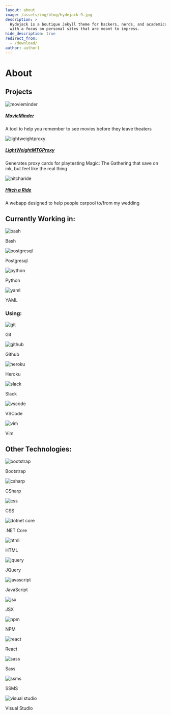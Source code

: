 ```yaml
---
layout: about
image: /assets/img/blog/hydejack-9.jpg
description: >
  Hydejack is a boutique Jekyll theme for hackers, nerds, and academics,
  with a focus on personal sites that are meant to impress.
hide_description: true
redirect_from:
  - /download/
author: author1
---
```


# About

<!--author-->


  
## Projects  

<div class="container">
  <div class="row">
    <div class="col-6">
      <div class="card">
        <img class="card-img-top" src="/assets/img/projects/movieminder.png" alt="movieminder">
        <div class="card-body">
            <h5 class="card-title"><a href="https://github.com/tilleraj/MovieMinder">MovieMinder</a></h5>
          <p class="card-text">A tool to help you remember to see movies before they leave theaters</p>
        </div>
      </div>
    </div>
    <div class="col-6">
      <div class="card">
        <img class="card-img-top" src="/assets/img/projects/lightweightproxy.png" alt="lightweightproxy">
        <div class="card-body">
          <h5 class="card-title"><a href="https://github.com/tilleraj/LightWeightMTGProxy">LightWeightMTGProxy</a></h5>
          <p class="card-text">Generates proxy cards for playtesting Magic: The Gathering that save on ink, but feel like the real thing</p>
        </div>
      </div>
    </div>
    <div class="col-6">
      <div class="card">
        <img class="card-img-top" src="/assets/img/projects/hitcharide.png" alt="hitcharide">
        <div class="card-body">
          <h5 class="card-title"><a href="https://github.com/tilleraj/https://github.com/tilleraj/hitch-a-ride">Hitch a Ride</a></h5>
          <p class="card-text">A webapp designed to help people carpool to/from my wedding</p>
        </div>
      </div>
    </div>
  </div>
</div>

## Currently Working in:
<div class="container">
  <div class="row technologies text-center justify-content-left">
    <div class="col-3 col-md-2">
      <div class="logo">
        <img class="logo-img img-fluid" src="/assets/img/technologies/bash.png" alt="bash">
        <p class="logo-text">Bash</p>
      </div>
    </div>
    <div class="col-3 col-md-2">
      <div class="logo">
        <img class="logo-img img-fluid" src="/assets/img/technologies/postgresql.png" alt="postgresql">
        <p class="logo-text">Postgresql</p>
      </div>
    </div>
    <div class="col-3 col-md-2">
      <div class="logo">
        <img class="logo-img img-fluid" src="/assets/img/technologies/python.png" alt="python">
        <p class="logo-text">Python</p>
      </div>
    </div>
    <div class="col-3 col-md-2">
      <div class="logo">
        <img class="logo-img img-fluid" src="/assets/img/technologies/yaml.png" alt="yaml">
        <p class="logo-text">YAML</p>
      </div>
    </div>
  </div>
</div>

### Using:
  <div class="row technologies text-center justify-content-left">
    <div class="col-3 col-md-2">
      <div class="logo">
        <img class="logo-img img-fluid" src="/assets/img/technologies/git.png" alt="git">
        <p class="logo-text">Git</p>
      </div>
    </div>
    <div class="col-3 col-md-2">
      <div class="logo">
        <img class="logo-img img-fluid" src="/assets/img/technologies/github.png" alt="github">
        <p class="logo-text">Github</p>
      </div>
    </div>
    <div class="col-3 col-md-2">
      <div class="logo">
        <img class="logo-img img-fluid" src="/assets/img/technologies/heroku.png" alt="heroku">
        <p class="logo-text">Heroku</p>
      </div>
    </div>
    <div class="col-3 col-md-2">
      <div class="logo">
        <img class="logo-img img-fluid" src="/assets/img/technologies/Slack.png" alt="slack">
        <p class="logo-text">Slack</p>
      </div>
    </div>
    <div class="col-3 col-md-2">
      <div class="logo">
        <img class="logo-img img-fluid" src="/assets/img/technologies/vscode.png" alt="vscode">
        <p class="logo-text">VSCode</p>
      </div>
    </div>
    <div class="col-3 col-md-2">
      <div class="logo">
        <img class="logo-img img-fluid" src="/assets/img/technologies/vim.png" alt="vim">
        <p class="logo-text">Vim</p>
      </div>
    </div>
  </div>

## Other Technologies:
  <div class="row technologies text-center justify-content-left">
    <div class="col-3 col-md-2">
      <div class="logo">
        <img class="logo-img img-fluid" src="/assets/img/technologies/bootstrap.png" alt="bootstrap">
        <p class="logo-text">Bootstrap</p>
      </div>
    </div>
    <div class="col-3 col-md-2">
      <div class="logo">
        <img class="logo-img img-fluid" src="/assets/img/technologies/csharp.png" alt="csharp">
        <p class="logo-text">CSharp</p>
      </div>
    </div>
    <div class="col-3 col-md-2">
      <div class="logo">
        <img class="logo-img img-fluid" src="/assets/img/technologies/css.png" alt="css">
        <p class="logo-text">CSS</p>
      </div>
    </div>
    <div class="col-3 col-md-2">
      <div class="logo">
        <img class="logo-img img-fluid" src="/assets/img/technologies/dotnetcore.png" alt="dotnet core">
        <p class="logo-text">.NET Core</p>
      </div>
    </div>
    <div class="col-3 col-md-2">
      <div class="logo">
        <img class="logo-img img-fluid" src="/assets/img/technologies/html.png" alt="html">
        <p class="logo-text">HTML</p>
      </div>
    </div>
    <div class="col-3 col-md-2">
      <div class="logo">
        <img class="logo-img img-fluid" src="/assets/img/technologies/jquery.png" alt="jquery">
        <p class="logo-text">JQuery</p>
      </div>
    </div>
    <div class="col-3 col-md-2">
      <div class="logo">
        <img class="logo-img img-fluid" src="/assets/img/technologies/js.png" alt="javascript">
        <p class="logo-text">JavaScript</p>
      </div>
    </div>
    <div class="col-3 col-md-2">
      <div class="logo">
        <img class="logo-img img-fluid" src="/assets/img/technologies/jsx.png" alt="jsx">
        <p class="logo-text">JSX</p>
      </div>
    </div>
    <div class="col-3 col-md-2">
      <div class="logo">
        <img class="logo-img img-fluid" src="/assets/img/technologies/npm.png" alt="npm">
        <p class="logo-text">NPM</p>
      </div>
    </div>
    <div class="col-3 col-md-2">
      <div class="logo">
        <img class="logo-img img-fluid" src="/assets/img/technologies/react.png" alt="react">
        <p class="logo-text">React</p>
      </div>
    </div>
    <div class="col-3 col-md-2">
      <div class="logo">
        <img class="logo-img img-fluid" src="/assets/img/technologies/sass1.png" alt="sass">
        <p class="logo-text">Sass</p>
      </div>
    </div>
    <div class="col-3 col-md-2">
      <div class="logo">
        <img class="logo-img img-fluid" src="/assets/img/technologies/ssms.png" alt="ssms">
        <p class="logo-text">SSMS</p>
      </div>
    </div>
    <div class="col-3 col-md-2">
      <div class="logo">
        <img class="logo-img img-fluid" src="/assets/img/technologies/vstudio.png" alt="visual studio">
        <p class="logo-text">Visual Studio</p>
      </div>
    </div>
  </div>
</div>



[blog]: /
[portfolio]: https://hydejack.com/examples/
[resume]: https://hydejack.com/resume/
[download]: https://hydejack.com/download/
[welcome]: https://hydejack.com/
[forms]: https://hydejack.com/forms-by-example/

[features]: #features
[news]: #build-an-audience
[syntax]: syntax-highlighting
[latex]: #beautiful-math
[dark]: https://hydejack.com/blog/hydejack/2018-09-01-introducing-dark-mode/
[search]: https://hydejack.com/#_search-input
[grid]: https://hydejack.com/blog/hydejack/

[lic]: LICENSE.md
[pro]: licenses/PRO.md
[docs]: docs/README.md
[ofln]: docs/advanced.md#enabling-offline-support
[math]: docs/writing.md#adding-math

[kit]: https://github.com/hydecorp/hydejack-starter-kit/archive/v9.0.3.zip
[src]: https://github.com/hydecorp/hydejack
[gem]: https://rubygems.org/gems/jekyll-theme-hydejack
[buy]: https://gum.co/nuOluY
[nfy]: https://app.netlify.com/start/deploy?repository=https://github.com/hydecorp/hydejack-starter-kit
[dtn]: https://www.netlify.com/img/deploy/button.svg

[gpss]: https://developers.google.com/speed/pagespeed/insights/?url=https%3A%2F%2Fhydejack.com%2Fdocs%2F
[rouge]: http://rouge.jneen.net
[katex]: https://khan.github.io/KaTeX/
[mathjax]: https://www.mathjax.org/
[tinyletter]: https://tinyletter.com/
